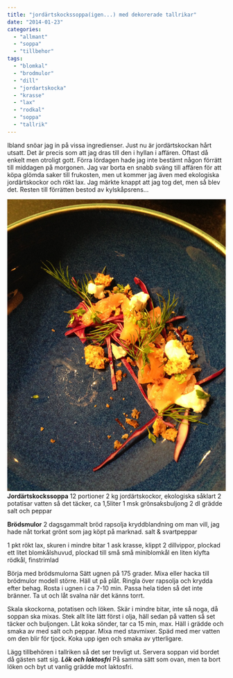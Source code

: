 ```yaml
---
title: "jordärtskockssoppa(igen...) med dekorerade tallrikar"
date: "2014-01-23"
categories: 
  - "allmant"
  - "soppa"
  - "tillbehor"
tags: 
  - "blomkal"
  - "brodmulor"
  - "dill"
  - "jordartskocka"
  - "krasse"
  - "lax"
  - "rodkal"
  - "soppa"
  - "tallrik"
---
```


Ibland snöar jag in på vissa ingredienser. Just nu är jordärtskockan hårt utsatt. Det är precis som att jag dras till den i hyllan i affären. Oftast då enkelt men otroligt gott. Förra lördagen hade jag inte bestämt någon förrätt till middagen på morgonen. Jag var borta en snabb sväng till affären för att köpa glömda saker till frukosten, men ut kommer jag även med ekologiska jordärtskockor och rökt lax. Jag märkte knappt att jag tog det, men så blev det. Resten till förrätten bestod av kylskåpsrens...  
  
[![20140123-172355.jpg](/static/img/20140123-172355.jpg)](http://import.local/wp-content/uploads/2014/01/20140123-172355.jpg) **Jordärtskockssoppa** 12 portioner 2 kg jordärtskockor, ekologiska såklart 2 potatisar vatten så det täcker, ca 1,5liter 1 msk grönsaksbuljong 2 dl grädde salt och peppar

**Brödsmulor** 2 dagsgammalt bröd rapsolja kryddblandning om man vill, jag hade nåt torkat grönt som jag köpt på marknad. salt & svartpeppar

1 pkt rökt lax, skuren i mindre bitar 1 ask krasse, klippt 2 dillvippor, plockad ett litet blomkålshuvud, plockad till små små miniblomkål en liten klyfta rödkål, finstrimlad

Börja med brödsmulorna Sätt ugnen på 175 grader. Mixa eller hacka till brödmulor modell större. Häll ut på plåt. Ringla över rapsolja och krydda efter behag. Rosta i ugnen i ca 7-10 min. Passa hela tiden så det inte bränner. Ta ut och låt svalna när det känns torrt.

Skala skockorna, potatisen och löken. Skär i mindre bitar, inte så noga, då soppan ska mixas. Stek allt lite lätt först i olja, häll sedan på vatten så set täcker och buljongen. Låt koka sönder, tar ca 15 min, max. Häll i grädde och smaka av med salt och peppar. Mixa med stavmixer. Späd med mer vatten om den blir för tjock. Koka upp igen och smaka av ytterligare.

Lägg tillbehören i tallriken så det ser trevligt ut. Servera soppan vid bordet då gästen satt sig. _**Lök och laktosfri**_ På samma sätt som ovan, men ta bort löken och byt ut vanlig grädde mot laktosfri.
